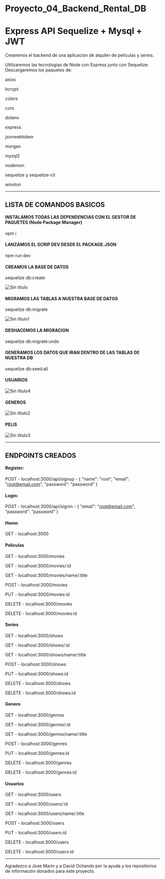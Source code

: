 # Proyecto_04_Backend_Rental_DB
# Express API Sequelize + Mysql + JWT

Crearemos el backend de una aplicacion de alquiler de peliculas y series.

Utilizaremos las tecnologias de Node con Express junto con Sequelize.
Descargaremos los paquetes de:

  axios
  
  bcrypt
  
  colors
  
  cors
  
  dotenv
  
  express
  
  jsonwebtoken
  
  morgan
  
  mysql2
  
  nodemon
  
  sequelize y sequelize-cli
  
  winston
 
-------------------------------------------------------------------------------------------------------
## LISTA DE COMANDOS BASICOS


#### INSTALAMOS TODAS LAS DEPENDENCIAS CON EL GESTOR DE PAQUETES (Node Package Manager)
npm i

#### LANZAMOS EL SCRIP DEV DESDE EL PACKAGE.JSON
npm run dev

#### CREAMOS LA BASE DE DATOS

sequelize db:create

![Sin título](https://user-images.githubusercontent.com/109986640/202918812-132861b1-bdf5-4c23-8d3b-d8bff6ebc34e.png)

#### MIGRAMOS LAS TABLAS A NUESTRA BASE DE DATOS

sequelize db:migrate

![Sin título1](https://user-images.githubusercontent.com/109986640/202918827-728ae7f1-0cb6-43f0-8173-4c73e4570871.png)

#### DESHACEMOS LA MIGRACION
sequelize db:migrate:undo

#### GENERAMOS LOS DATOS QUE IRAN DENTRO DE LAS TABLAS DE NUESTRA DB
sequelize db:seed:all

#### USUARIOS 
![Sin título4](https://user-images.githubusercontent.com/109986640/202918850-720fbc66-e7da-4ee8-b6c9-def022875df2.png)

#### GENEROS 
![Sin título2](https://user-images.githubusercontent.com/109986640/202918840-52244494-1754-4feb-a2ec-140cf436bb33.png)

#### PELIS 
![Sin título3](https://user-images.githubusercontent.com/109986640/202918889-b6bab092-c0f7-498d-bf81-b9800a039224.png)


-------------------------------------------------------------------------------------------------------

## ENDPOINTS CREADOS 


#### Register:
POST - localhost:3000/api/signup - { "name": "root", "email": "root@email.com",  "password": "password" }

#### Login:
POST - localhost:3000/api/signin - { "email": "root@email.com",  "password": "password" }

#### Home:
GET - localhost:3000

#### Peliculas

GET - localhost:3000/movies

GET - localhost:3000/movies/:id

GET - localhost:3000/movies/name/:title

POST - localhost:3000/movies

PUT - localhost:3000/movies:id

DELETE - localhost:3000/movies

DELETE - localhost:3000/movies:id


#### Series

GET - localhost:3000/shows

GET - localhost:3000/shows/:id

GET - localhost:3000/shows/name/:title

POST - localhost:3000/shows

PUT - localhost:3000/shows:id

DELETE - localhost:3000/shows

DELETE - localhost:3000/shows:id


#### Genero

GET - localhost:3000/genres

GET - localhost:3000/genres/:id

GET - localhost:3000/genres/name/:title

POST - localhost:3000/genres

PUT - localhost:3000/genres:id

DELETE - localhost:3000/genres

DELETE - localhost:3000/genres:id


#### Usuarios

GET - localhost:3000/users

GET - localhost:3000/users/:id

GET - localhost:3000/users/name/:title

POST - localhost:3000/users

PUT - localhost:3000/users:id

DELETE - localhost:3000/users

DELETE - localhost:3000/users:id


-------------------------------------------------------------------------------------------------------

Agradezco a Jose Marín y a David Ochando por la ayuda y los repositorios de información donados para este proyecto.
